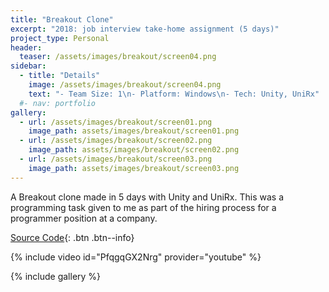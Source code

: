 ```yaml
---
title: "Breakout Clone"
excerpt: "2018: job interview take-home assignment (5 days)"
project_type: Personal
header:
  teaser: /assets/images/breakout/screen04.png
sidebar:
  - title: "Details"
    image: /assets/images/breakout/screen04.png
    text: "- Team Size: 1\n- Platform: Windows\n- Tech: Unity, UniRx"
  #- nav: portfolio
gallery:
  - url: /assets/images/breakout/screen01.png
    image_path: assets/images/breakout/screen01.png
  - url: /assets/images/breakout/screen02.png
    image_path: assets/images/breakout/screen02.png
  - url: /assets/images/breakout/screen03.png
    image_path: assets/images/breakout/screen03.png
---
```


A Breakout clone made in 5 days with Unity and UniRx. This was a programming task given to me as part of the hiring process for a programmer position at a company.

[Source Code](https://github.com/cabauman/UnityBreakoutGame){: .btn .btn--info}

{% include video id="PfqgqGX2Nrg" provider="youtube" %}

{% include gallery %}